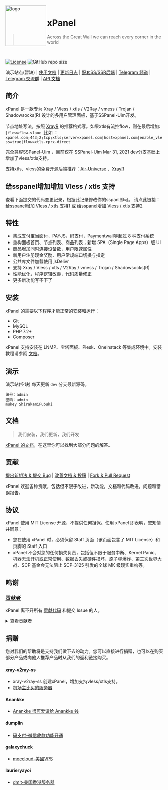 <img src="https://cdn.jsdelivr.net/npm/skx@0.1.3/img/uim-logo-round.png" alt="logo" width="130" height="130" align="left" />

<h1>xPanel</h1>

> Across the Great Wall we can reach every corner in the world

<br/>

[![License](https://img.shields.io/github/license/Anankke/SSPanel-Uim?style=flat-square)](https://github.com/xray-v2ray-ss/xPanel/blob/master/LICENSE)
![GitHub repo size](https://img.shields.io/github/repo-size/anankke/sspanel-uim?style=flat-square&color=328657)

演示站点(暂缺) | [使用文档](https://wiki.sspanel.host) | [更新日志](https://github.com/xray-v2ray-ss/xPanel/releases) | [配套SS/SSR后端](https://github.com/Anankke/shadowsocks-mod) | [Telegram 频道](https://t.me/XrayPanel) | [Telegram 交流群](https://t.me/xPanelChat) | [API 文档](https://marcosteam.gitbook.io/sspanel-api/)

## 简介

xPanel 是一款专为 Xray / Vless / xtls / V2Ray / vmess / Trojan / Shadowsocks(R) 设计的多用户管理面板，基于SSPanel-Uim开发。

节点地址写法，按照 [XrayR](https://github.com/XrayR-project/XrayR) 的推荐格式写。如果xtls有流控flow，则在最后增加: 
`|flow=flow-vlaue`  ,比如 ：
`xpanel.com;443;2;tcp;xtls;server=xpanel.com|host=xpanel.com|enable_vless=true|flow=xtls-rprx-direct` 

完全兼容SSPanel-Uim ，目前仅在 SSPanel-Uim  Mar 31, 2021 dev分支基础上增加了vless/xtls支持。

支持xtls、vless的免费开源后端推荐：[Air-Universe](https://github.com/crossfw/Air-Universe/) 、[XrayR](https://github.com/XrayR-project/XrayR)

## 给sspanel增加增加 Vless / xtls 支持
查看下面提交的代码变更记录，根据此记录修改你的sspanl即可。
请点此链接：
[给sspanel增加 Vless / xtls 支持1](https://github.com/xray-v2ray-ss/xPanel/commit/d874b56c758c931bc68f5867117c0f4c79e50ae2) 
或
[给sspanel增加 Vless / xtls 支持2](https://github.com/xray-v2ray-ss/xPanel/commit/04afae4de5858f96deed3f49b8a401d7c111d97e)

## 特性

- 集成支付宝当面付，PAYJS，码支付，Paymentwall等超过 8 种支付系统
- 重构面板首页、节点列表、商品列表；新增 SPA（Single Page Apps）版 UI
- 商品增加同时连接设备数，用户限速属性
- 新用户注册现金奖励、用户常规端口切换与指定
- 公共库文件加载使用 jsDelivr
- 支持  Xray / Vless / xtls / V2Ray / vmess / Trojan / Shadowsocks(R)
- 性能优化，程序逻辑改善，代码质量修正
- 更多新功能写不下了

## 安装

xPanel 的需要以下程序才能正常的安装和运行：

- Git
- MySQL
- PHP 7.2+
- Composer

xPanel 支持安装在 LNMP、宝塔面板、Plesk、Oneinstack 等集成环境中。安装教程请参阅 [文档](https://wiki.sspanel.host)。

## 演示

演示站(空缺) 每天更新 `dev` 分支最新源码。

```
账号：admin
密码：admin
mukey ShirakamiFubuki
```

## 文档

> 我们安装，我们更新，我们开发

[xPanel 的文档](https://wiki.sspanel.host)，在这里你可以找到大部分问题的解答。

## 贡献

[提出新想法 & 提交 Bug](https://github.com/xray-v2ray-ss/xPanel/issues/new) | [改善文档 & 投稿](https://github.com/xray-v2ray-ss/xPanel/Wiki) | [Fork & Pull Request](https://github.com/xray-v2ray-ss/xPanel/fork)

xPanel 欢迎各种贡献，包括但不限于改进，新功能，文档和代码改进，问题和错误报告。

## 协议

xPanel 使用 MIT License 开源、不提供任何担保。使用 xPanel 即表明，您知情并同意：

- 您在使用 xPanel 时，必须保留 Staff 页面（该页面包含了 MIT License）和页脚的 Staff 入口
- xPanel 不会对您的任何损失负责，包括但不限于服务中断、Kernel Panic、机器无法开机或正常使用、数据丢失或硬件损坏、原子弹爆炸、第三次世界大战、SCP 基金会无法阻止 SCP-3125 引发的全球 MK 级现实重构等。


## 鸣谢

### [贡献者](https://github.com/xray-v2ray-ss/xPanel/graphs/contributors)

xPanel 离不开所有 [贡献代码](https://github.com/xray-v2ray-ss/xPanel/graphs/contributors) 和提交 Issue 的人。

<details>
<summary>查看贡献者</summary>

[**xray-v2ray-ss**](https://github.com/xray-v2ray-ss)

- 面板现 **维护者**

[**Anankke**](https://github.com/Anankke) 、 [**dumplin**](https://github.com/dumplin233)

- 面板 **原作者**

- 码支付对接 + 码支付当面付二合一
- 邀请链接
- 商品增加限速和限制 ip 属性
- 多端口订阅

[**RinSAMA**](https://github.com/mxihan)

- 整理分类 config.php
- 美观性调整

[**miku**](https://github.com/xcxnig)

- 美观和性能优化

[**Tony Zou**](https://github.com/ZJY2003)

- 为公告增加群发邮件功能
- 节点负载情况显示&用户账户过期在首页弹窗提醒
- 增加返利列表

[**Indexyz**](https://github.com/Indexyz)

- 为面板增加 V2Ray 功能

[**NeverBehave**](https://github.com/NeverBehave)

- 添加 Telegram OAuth

[**CGDF**](https://github.com/TheCGDF)

- 用户列表分页加载

[**laurieryayoi**](https://github.com/laurieryayoi)

- 重做美化UI（~~援交~~圆角化）
- 重写节点列表，支持分级显示所有级别节点

[**Sukka**](https://github.com/SukkaW)

- 单元测试
- 全站 JavaScript 重写
- 新版 Wiki 的搭建和维护

[**GeekQu**](https://github.com/GeekQu)

- 面板 Bug 修复与维护

[**M1Screw**](https://github.com/M1Screw)

- Wiki 维护与重写部分安装教程
- 面板 Bug 修复与维护
- 前端公共库版本更新

</details>

## 捐赠

您对我们的帮助将是支持我们做下去的动力。您可以直接进行捐赠，也可以在购买部分产品或向他人推荐产品时从我们的返利链接购买。

#### xray-v2ray-ss

- xray-v2ray-ss 创建xPanel，增加支持vless/xtls支持。
- [机场主比买的服务器](https://nbhosts.com/aff.php?aff=151)

#### Anankke

- [Anankke 很可爱请给 Anankke 钱](https://t.me/anankke/7)

#### dumplin

- [码支付-微信收款功能开通](https://codepay.fateqq.com/i/39756)

#### galaxychuck

- [moecloud-美國VPS](https://lite.moe/aff.php?aff=56)

#### laurieryayoi

- [dmit-美国香港服务器](https://www.dmit.io/aff.php?aff=912)

